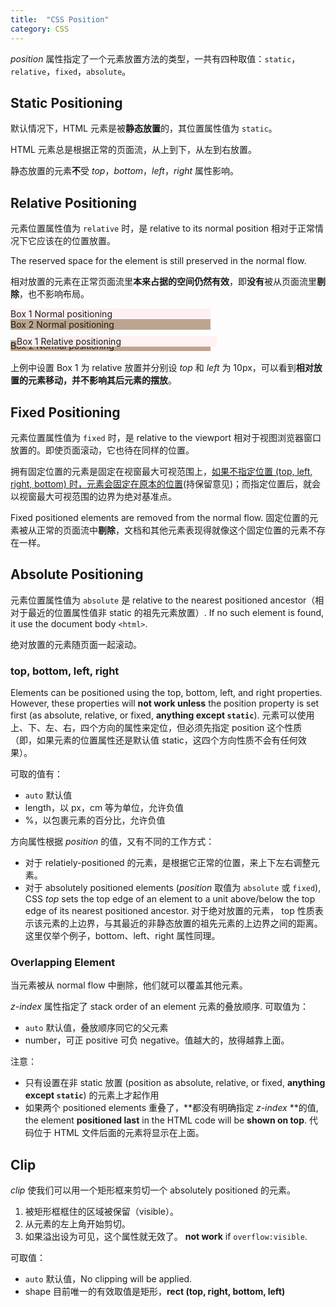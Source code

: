 ```yaml
---
title:  "CSS Position"
category: CSS
---
```

_position_ 属性指定了一个元素放置方法的类型，一共有四种取值：`static`，`relative`，`fixed`，`absolute`。

## Static Positioning

默认情况下，HTML 元素是被**静态放置**的，其位置属性值为 `static`。

HTML 元素总是<span class="t-blue">根据正常的页面流，从上到下，从左到右放置</span>。

静态放置的元素**不**受 _top_，_bottom_，_left_，_right_ 属性影响。

<!--more-->

## Relative Positioning

元素位置属性值为 `relative` 时，是 <span class="t-blue">relative to its normal position</span> 相对于正常情况下它应该在的位置放置。

<span class="t-blue">The reserved space for the element is still preserved in the normal flow</span>.

相对放置的元素在正常页面流里**本来占据的空间仍然有效**，即**没有**被从页面流里**剔除**，也不影响布局。

<div style="background-color:#FFF1F1;width:20rem;">Box 1 Normal positioning</div>
<div style="background-color:#bca590;width:20rem;">Box 2 Normal positioning</div>
<div style="position:relative;top:10px;left:10px;background-color:#FFF1F1;width:20rem;">Box 1 Relative positioning</div>
<div style="background-color:#bca590;margin-bottom:1rem;width:20rem;">Box 2 Normal positioning</div>

上例中设置 Box 1 为 relative 放置并分别设 _top_ 和 _left_ 为 10px，可以看到**相对放置的元素移动，并不影响其后元素的摆放**。

## Fixed Positioning

元素位置属性值为 `fixed` 时，是 <span class="t-blue">relative to the viewport</span> 相对于视图浏览器窗口放置的。即使页面滚动，它也待在同样的位置。

拥有固定位置的元素是固定在视窗最大可视范围上，<ins>如果不指定位置 (top, left, right, bottom) 时，元素会固定在原本的位置</ins>(持保留意见)；而指定位置后，就会以视窗最大可视范围的边界为绝对基准点。

Fixed positioned elements are removed from the normal flow. 固定位置的元素被从正常的页面流中**剔除**，文档和其他元素表现得就像这个固定位置的元素不存在一样。

## Absolute Positioning

元素位置属性值为 `absolute` 是 <span class="t-blue">relative to the nearest positioned ancestor</span>（相对于最近的位置属性值非 static 的祖先元素放置）. If no such element is found, it use the document body `<html>`.

绝对放置的元素随页面一起滚动。

### top, bottom, left, right

Elements can be positioned using the top, bottom, left, and right properties. However, these properties will **not work unless** the position property is set first (as absolute, relative, or fixed, **anything except `static`**).
元素可以使用上、下、左、右，四个方向的属性来定位，但必须先指定 position 这个性质（即，如果元素的位置属性还是默认值 static，这四个方向性质不会有任何效果）。

可取的值有：

+ `auto` 默认值
+ length，以 px，cm 等为单位，允许负值
+ %，以包裹元素的百分比，允许负值

方向属性根据 _position_ 的值，又有不同的工作方式：

+ 对于 relatiely-positioned 的元素，是根据它正常的位置，来上下左右调整元素。
+ 对于 <span class="t-red">absolutely positioned elements</span> (_position_ 取值为 `absolute` 或 `fixed`), CSS _top_ sets the top edge of an element to a unit above/below the top edge of its nearest positioned ancestor. 对于绝对放置的元素， top 性质表示该元素的上边界，与其最近的非静态放置的祖先元素的上边界之间的距离。这里仅举个例子，bottom、left、right 属性同理。

### Overlapping Element

当元素被从 normal flow 中删除，他们就可以覆盖其他元素。

_z-index_ 属性指定了 stack order of an element 元素的叠放顺序. 可取值为：

+ `auto` 默认值，叠放顺序同它的父元素
+ number，可正 positive 可负 negative。值越大的，放得越靠上面。

注意：

+ 只有设置在非 static 放置 (position as absolute, relative, or fixed, **anything except `static`**) 的元素上才起作用
+ 如果两个 positioned elements 重叠了，**都没有明确指定 _z-index_ **的值, the element **positioned last** in the HTML code will be **shown on top**. <span class="t-blue">代码位于 HTML 文件后面的元素将显示在上面</span>。

## Clip

_clip_ 使我们可以用一个矩形框来剪切一个 absolutely positioned 的元素。

1. 被矩形框框住的区域被保留（visible）。
2. 从元素的左上角开始剪切。
3. 如果溢出设为可见，这个属性就无效了。 **not work** if `overflow:visible`.

可取值：

+ `auto` 默认值，No clipping will be applied.
+ shape 目前唯一的有效取值是矩形，**rect (top, right, bottom, left)**
